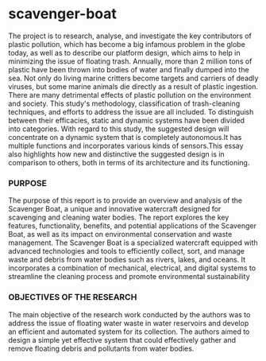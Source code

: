 # scavenger-boat

The project is to research, analyse, and investigate the key contributors of plastic pollution, which has become a big infamous problem 
in the globe today, as well as to describe our platform design, which aims to help in minimizing the issue of floating trash. Annually, more than 2 million tons of plastic have been thrown into bodies of water and finally dumped into the sea. Not only do living marine critters become targets and carriers of deadly viruses, but some marine animals die directly as a result of plastic ingestion. There are many detrimental effects of plastic pollution on the environment and society. This study's methodology, classification of trash-cleaning techniques, and efforts to address the issue are all included. To distinguish between their efficacies, static and dynamic systems have been divided into categories. With regard to this study, the suggested design will concentrate on a dynamic system that is completely autonomous.It has multiple functions and incorporates various kinds of sensors.This essay also highlights how new and distinctive the suggested design is in comparison to others, both in terms of its architecture and its functioning.

### PURPOSE
The purpose of this report is to provide an overview and analysis of the Scavenger Boat, a 
unique and innovative watercraft designed for scavenging and cleaning water bodies. The 
report explores the key features, functionality, benefits, and potential applications of the 
Scavenger Boat, as well as its impact on environmental conservation and waste management.
The Scavenger Boat is a specialized watercraft equipped with advanced technologies and tools 
to efficiently collect, sort, and manage waste and debris from water bodies such as rivers, lakes, 
and oceans. It incorporates a combination of mechanical, electrical, and digital systems to 
streamline the cleaning process and promote environmental sustainability

### OBJECTIVES OF THE RESEARCH
The main objective of the research work conducted by the authors was to address the 
issue of floating water waste in water reservoirs and develop an efficient and automated system 
for its collection. The authors aimed to design a simple yet effective system that could 
effectively gather and remove floating debris and pollutants from water bodies.


